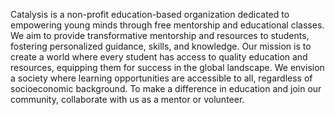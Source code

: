 Catalysis is a non-profit education-based organization dedicated to empowering young minds through free mentorship and educational classes. We aim to provide transformative mentorship and resources to students, fostering personalized guidance, skills, and knowledge. Our mission is to create a world where every student has access to quality education and resources, equipping them for success in the global landscape. We envision a society where learning opportunities are accessible to all, regardless of socioeconomic background. To make a difference in education and join our community, collaborate with us as a mentor or volunteer.